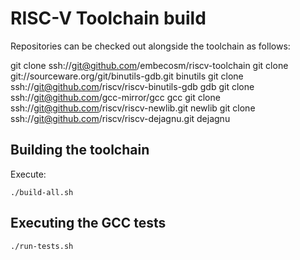 RISC-V Toolchain build
======================

Repositories can be checked out alongside the toolchain as follows:

git clone ssh://git@github.com/embecosm/riscv-toolchain
git clone git://sourceware.org/git/binutils-gdb.git binutils
git clone ssh://git@github.com/riscv/riscv-binutils-gdb gdb
git clone ssh://git@github.com/gcc-mirror/gcc gcc
git clone ssh://git@github.com/riscv/riscv-newlib.git newlib
git clone ssh://git@github.com/riscv/riscv-dejagnu.git dejagnu


Building the toolchain
----------------------

Execute:

```
./build-all.sh
```

Executing the GCC tests
-----------------------

```
./run-tests.sh
```
